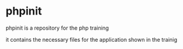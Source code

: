 # phpinit

phpinit is a repository for the php training

it contains the necessary files for the application shown in the trainig
